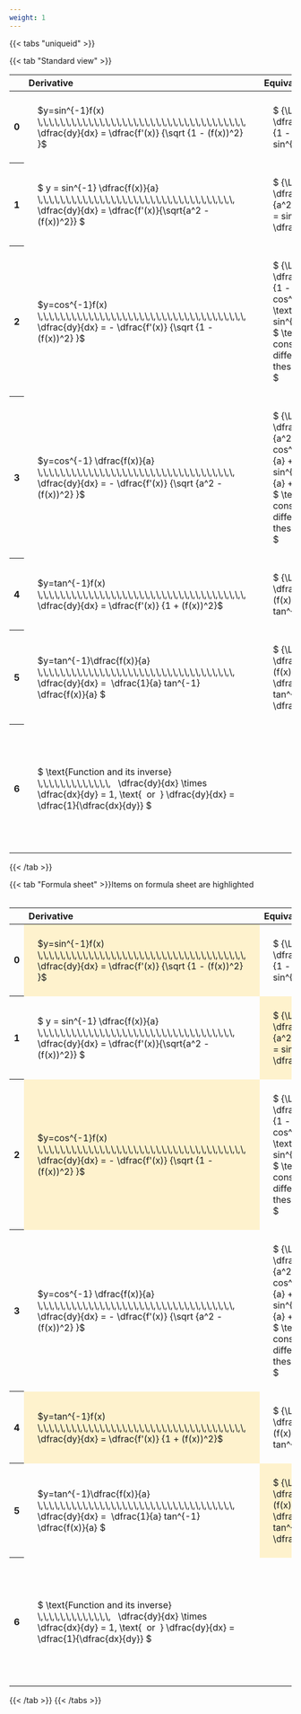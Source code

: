 ```yaml
---
weight: 1
---
```


{{< tabs "uniqueid" >}}

{{< tab "Standard view" >}}
<style type="text/css">
#T_c3add th.col_heading {
  text-align: left;
  font-size: 1em;
}
#T_c3add td {
  text-align: left;
  font-size: 1em;
  padding: 1.5em;
}
#T_c3add_row0_col0, #T_c3add_row0_col1, #T_c3add_row1_col0, #T_c3add_row1_col1, #T_c3add_row2_col0, #T_c3add_row2_col1, #T_c3add_row3_col0, #T_c3add_row3_col1, #T_c3add_row4_col0, #T_c3add_row4_col1, #T_c3add_row5_col0, #T_c3add_row5_col1, #T_c3add_row6_col0, #T_c3add_row6_col1 {
  width: 400px;
  white-space: pre-wrap;
}
#T_c3add_row0_col2, #T_c3add_row1_col2, #T_c3add_row2_col2, #T_c3add_row3_col2, #T_c3add_row4_col2, #T_c3add_row5_col2, #T_c3add_row6_col2 {
  width: 600px;
  white-space: pre-wrap;
}
</style>
<table id="T_c3add">
  <thead>
    <tr>
      <th class="blank level0" >&nbsp;</th>
      <th id="T_c3add_level0_col0" class="col_heading level0 col0" >Derivative</th>
      <th id="T_c3add_level0_col1" class="col_heading level0 col1" >Equivalent integral</th>
      <th id="T_c3add_level0_col2" class="col_heading level0 col2" >Comment</th>
    </tr>
  </thead>
  <tbody>
    <tr>
      <th id="T_c3add_level0_row0" class="row_heading level0 row0" >0</th>
      <td id="T_c3add_row0_col0" class="data row0 col0" >$y=sin^{-1}f(x) \,\,\,\,\,\,\,\,\,\,\,\,\,\,\,\,\,\,\,\,\,\,\,\,\,\,\,\,\,\,\,\,\,\,\,\,\,   \dfrac{dy}{dx} = \dfrac{f'(x)} {\sqrt {1 - (f(x))^2} }$ <br></td>
      <td id="T_c3add_row0_col1" class="data row0 col1" >$ {\Large\int} \dfrac{f'(x)} {\sqrt {1 - (f(x))^2} } dx = sin^{-1} f(x) + c$</td>
      <td id="T_c3add_row0_col2" class="data row0 col2" ></td>
    </tr>
    <tr>
      <th id="T_c3add_level0_row1" class="row_heading level0 row1" >1</th>
      <td id="T_c3add_row1_col0" class="data row1 col0" >$ y = sin^{-1} \dfrac{f(x)}{a}  \,\,\,\,\,\,\,\,\,\,\,\,\,\,\,\,\,\,\,\,\,\,\,\,\,\,\,\,\,\,\,\,\,\,\,   \dfrac{dy}{dx} = \dfrac{f'(x)}{\sqrt{a^2 - (f(x))^2}} $ <br></td>
      <td id="T_c3add_row1_col1" class="data row1 col1" >$ {\Large\int} \dfrac{f'(x)} {\sqrt {a^2 - (f(x))^2} } dx = sin^{-1} \dfrac{f(x)}{a} + c$</td>
      <td id="T_c3add_row1_col2" class="data row1 col2" ></td>
    </tr>
    <tr>
      <th id="T_c3add_level0_row2" class="row_heading level0 row2" >2</th>
      <td id="T_c3add_row2_col0" class="data row2 col0" >$y=cos^{-1}f(x) \,\,\,\,\,\,\,\,\,\,\,\,\,\,\,\,\,\,\,\,\,\,\,\,\,\,\,\,\,\,\,\,\,\,\,\,\,   \dfrac{dy}{dx} = - \dfrac{f'(x)} {\sqrt {1 - (f(x))^2} }$ <br></td>
      <td id="T_c3add_row2_col1" class="data row2 col1" >$ {\Large\int} - \dfrac{f'(x)} {\sqrt {1 - (f(x))^2} }  = cos^{-1}f(x) + c \text{ or } -sin^{-1}f(x) +c$
$ \text{Note the constant c will have different values with these two options} $</td>
      <td id="T_c3add_row2_col2" class="data row2 col2" ></td>
    </tr>
    <tr>
      <th id="T_c3add_level0_row3" class="row_heading level0 row3" >3</th>
      <td id="T_c3add_row3_col0" class="data row3 col0" >$y=cos^{-1} \dfrac{f(x)}{a} \,\,\,\,\,\,\,\,\,\,\,\,\,\,\,\,\,\,\,\,\,\,\,\,\,\,\,\,\,\,\,\,\,\,\,   \dfrac{dy}{dx} = - \dfrac{f'(x)} {\sqrt {a^2 - (f(x))^2} }$ <br></td>
      <td id="T_c3add_row3_col1" class="data row3 col1" >$ {\Large\int} - \dfrac{f'(x)} {\sqrt {a^2 - (f(x))^2} }  = cos^{-1}\dfrac{f(x)}{a} + c \text{ or } -sin^{-1}\dfrac{f(x)}{a} +c$
$ \text{Note the constant c will have different values with these two options} $</td>
      <td id="T_c3add_row3_col2" class="data row3 col2" ></td>
    </tr>
    <tr>
      <th id="T_c3add_level0_row4" class="row_heading level0 row4" >4</th>
      <td id="T_c3add_row4_col0" class="data row4 col0" >$y=tan^{-1}f(x) \,\,\,\,\,\,\,\,\,\,\,\,\,\,\,\,\,\,\,\,\,\,\,\,\,\,\,\,\,\,\,\,\,\,\,\,\,   \dfrac{dy}{dx} = \dfrac{f'(x)} {1 + (f(x))^2}$ <br></td>
      <td id="T_c3add_row4_col1" class="data row4 col1" >$ {\Large\int} \dfrac{f'(x)} {1 + (f(x))^2} dx = \ tan^{-1} f(x) + c$</td>
      <td id="T_c3add_row4_col2" class="data row4 col2" ></td>
    </tr>
    <tr>
      <th id="T_c3add_level0_row5" class="row_heading level0 row5" >5</th>
      <td id="T_c3add_row5_col0" class="data row5 col0" >$y=tan^{-1}\dfrac{f(x)}{a} \,\,\,\,\,\,\,\,\,\,\,\,\,\,\,\,\,\,\,\,\,\,\,\,\,\,\,\,\,\,\,\,\,\,\,   \dfrac{dy}{dx} =  \dfrac{1}{a} tan^{-1} \dfrac{f(x)}{a} $ <br></td>
      <td id="T_c3add_row5_col1" class="data row5 col1" >$ {\Large\int} \dfrac{f'(x)} {a^2 + (f(x))^2} dx = \dfrac{1}{a} tan^{-1} \dfrac{f(x)}{a} + c$</td>
      <td id="T_c3add_row5_col2" class="data row5 col2" ></td>
    </tr>
    <tr>
      <th id="T_c3add_level0_row6" class="row_heading level0 row6" >6</th>
      <td id="T_c3add_row6_col0" class="data row6 col0" >$ \text{Function and its inverse}  \,\,\,\,\,\,\,\,\,\,\,\,\,   \dfrac{dy}{dx} \times \dfrac{dx}{dy} = 1, \text{  or  } \dfrac{dy}{dx} = \dfrac{1}{\dfrac{dx}{dy}} $ <br></td>
      <td id="T_c3add_row6_col1" class="data row6 col1" ></td>
      <td id="T_c3add_row6_col2" class="data row6 col2" >Formula can be utilised to calculate otherwise hard to differentiate inverse functions</td>
    </tr>
  </tbody>
</table>
{{< /tab >}}

{{< tab "Formula sheet" >}}Items on formula sheet are highlighted
<br><br><style type="text/css">
#T_7b896 th.col_heading {
  text-align: left;
  font-size: 1em;
}
#T_7b896 td {
  text-align: left;
  font-size: 1em;
  padding: 1.5em;
}
#T_7b896_row0_col0, #T_7b896_row1_col1, #T_7b896_row2_col0, #T_7b896_row4_col0, #T_7b896_row5_col1 {
  width: 400px;
  background-color: rgba(255,194,10, 0.2);
  white-space: pre-wrap;
}
#T_7b896_row0_col1, #T_7b896_row1_col0, #T_7b896_row2_col1, #T_7b896_row3_col0, #T_7b896_row3_col1, #T_7b896_row4_col1, #T_7b896_row5_col0, #T_7b896_row6_col0, #T_7b896_row6_col1 {
  width: 400px;
  white-space: pre-wrap;
}
#T_7b896_row0_col2, #T_7b896_row1_col2, #T_7b896_row2_col2, #T_7b896_row3_col2, #T_7b896_row4_col2, #T_7b896_row5_col2, #T_7b896_row6_col2 {
  width: 600px;
  white-space: pre-wrap;
}
</style>
<table id="T_7b896">
  <thead>
    <tr>
      <th class="blank level0" >&nbsp;</th>
      <th id="T_7b896_level0_col0" class="col_heading level0 col0" >Derivative</th>
      <th id="T_7b896_level0_col1" class="col_heading level0 col1" >Equivalent integral</th>
      <th id="T_7b896_level0_col2" class="col_heading level0 col2" >Comment</th>
    </tr>
  </thead>
  <tbody>
    <tr>
      <th id="T_7b896_level0_row0" class="row_heading level0 row0" >0</th>
      <td id="T_7b896_row0_col0" class="data row0 col0" >$y=sin^{-1}f(x) \,\,\,\,\,\,\,\,\,\,\,\,\,\,\,\,\,\,\,\,\,\,\,\,\,\,\,\,\,\,\,\,\,\,\,\,\,   \dfrac{dy}{dx} = \dfrac{f'(x)} {\sqrt {1 - (f(x))^2} }$ <br></td>
      <td id="T_7b896_row0_col1" class="data row0 col1" >$ {\Large\int} \dfrac{f'(x)} {\sqrt {1 - (f(x))^2} } dx = sin^{-1} f(x) + c$</td>
      <td id="T_7b896_row0_col2" class="data row0 col2" ></td>
    </tr>
    <tr>
      <th id="T_7b896_level0_row1" class="row_heading level0 row1" >1</th>
      <td id="T_7b896_row1_col0" class="data row1 col0" >$ y = sin^{-1} \dfrac{f(x)}{a}  \,\,\,\,\,\,\,\,\,\,\,\,\,\,\,\,\,\,\,\,\,\,\,\,\,\,\,\,\,\,\,\,\,\,\,   \dfrac{dy}{dx} = \dfrac{f'(x)}{\sqrt{a^2 - (f(x))^2}} $ <br></td>
      <td id="T_7b896_row1_col1" class="data row1 col1" >$ {\Large\int} \dfrac{f'(x)} {\sqrt {a^2 - (f(x))^2} } dx = sin^{-1} \dfrac{f(x)}{a} + c$</td>
      <td id="T_7b896_row1_col2" class="data row1 col2" ></td>
    </tr>
    <tr>
      <th id="T_7b896_level0_row2" class="row_heading level0 row2" >2</th>
      <td id="T_7b896_row2_col0" class="data row2 col0" >$y=cos^{-1}f(x) \,\,\,\,\,\,\,\,\,\,\,\,\,\,\,\,\,\,\,\,\,\,\,\,\,\,\,\,\,\,\,\,\,\,\,\,\,   \dfrac{dy}{dx} = - \dfrac{f'(x)} {\sqrt {1 - (f(x))^2} }$ <br></td>
      <td id="T_7b896_row2_col1" class="data row2 col1" >$ {\Large\int} - \dfrac{f'(x)} {\sqrt {1 - (f(x))^2} }  = cos^{-1}f(x) + c \text{ or } -sin^{-1}f(x) +c$
$ \text{Note the constant c will have different values with these two options} $</td>
      <td id="T_7b896_row2_col2" class="data row2 col2" ></td>
    </tr>
    <tr>
      <th id="T_7b896_level0_row3" class="row_heading level0 row3" >3</th>
      <td id="T_7b896_row3_col0" class="data row3 col0" >$y=cos^{-1} \dfrac{f(x)}{a} \,\,\,\,\,\,\,\,\,\,\,\,\,\,\,\,\,\,\,\,\,\,\,\,\,\,\,\,\,\,\,\,\,\,\,   \dfrac{dy}{dx} = - \dfrac{f'(x)} {\sqrt {a^2 - (f(x))^2} }$ <br></td>
      <td id="T_7b896_row3_col1" class="data row3 col1" >$ {\Large\int} - \dfrac{f'(x)} {\sqrt {a^2 - (f(x))^2} }  = cos^{-1}\dfrac{f(x)}{a} + c \text{ or } -sin^{-1}\dfrac{f(x)}{a} +c$
$ \text{Note the constant c will have different values with these two options} $</td>
      <td id="T_7b896_row3_col2" class="data row3 col2" ></td>
    </tr>
    <tr>
      <th id="T_7b896_level0_row4" class="row_heading level0 row4" >4</th>
      <td id="T_7b896_row4_col0" class="data row4 col0" >$y=tan^{-1}f(x) \,\,\,\,\,\,\,\,\,\,\,\,\,\,\,\,\,\,\,\,\,\,\,\,\,\,\,\,\,\,\,\,\,\,\,\,\,   \dfrac{dy}{dx} = \dfrac{f'(x)} {1 + (f(x))^2}$ <br></td>
      <td id="T_7b896_row4_col1" class="data row4 col1" >$ {\Large\int} \dfrac{f'(x)} {1 + (f(x))^2} dx = \ tan^{-1} f(x) + c$</td>
      <td id="T_7b896_row4_col2" class="data row4 col2" ></td>
    </tr>
    <tr>
      <th id="T_7b896_level0_row5" class="row_heading level0 row5" >5</th>
      <td id="T_7b896_row5_col0" class="data row5 col0" >$y=tan^{-1}\dfrac{f(x)}{a} \,\,\,\,\,\,\,\,\,\,\,\,\,\,\,\,\,\,\,\,\,\,\,\,\,\,\,\,\,\,\,\,\,\,\,   \dfrac{dy}{dx} =  \dfrac{1}{a} tan^{-1} \dfrac{f(x)}{a} $ <br></td>
      <td id="T_7b896_row5_col1" class="data row5 col1" >$ {\Large\int} \dfrac{f'(x)} {a^2 + (f(x))^2} dx = \dfrac{1}{a} tan^{-1} \dfrac{f(x)}{a} + c$</td>
      <td id="T_7b896_row5_col2" class="data row5 col2" ></td>
    </tr>
    <tr>
      <th id="T_7b896_level0_row6" class="row_heading level0 row6" >6</th>
      <td id="T_7b896_row6_col0" class="data row6 col0" >$ \text{Function and its inverse}  \,\,\,\,\,\,\,\,\,\,\,\,\,   \dfrac{dy}{dx} \times \dfrac{dx}{dy} = 1, \text{  or  } \dfrac{dy}{dx} = \dfrac{1}{\dfrac{dx}{dy}} $ <br></td>
      <td id="T_7b896_row6_col1" class="data row6 col1" ></td>
      <td id="T_7b896_row6_col2" class="data row6 col2" >Formula can be utilised to calculate otherwise hard to differentiate inverse functions</td>
    </tr>
  </tbody>
</table>
{{< /tab >}}
{{< /tabs >}}